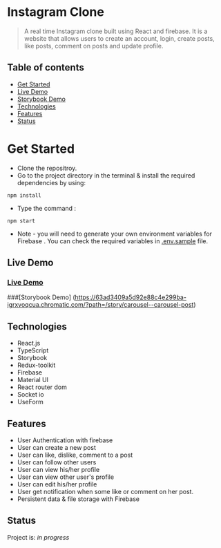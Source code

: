 



# Instagram Clone

> A real time Instagram clone built using React and firebase. It is a website that allows users to create an account, login, create posts, like posts, comment on posts and update profile.

## Table of contents

- [Get Started](#get-started)
- [Live Demo](#live-demo)
- [Storybook Demo](#storybook-demo)
- [Technologies](#technologies)
- [Features](#features)
- [Status](#status)

# Get Started

- Clone the repositroy.
- Go to the project directory in the terminal & install the required dependencies by using:

```
npm install
```

- Type the command :

```
npm start
```

- Note - you will need to generate your own environment variables for Firebase . You can check the required variables in [.env.sample](https://github.com/Sandeep228/Instagram-Clone/blob/main/.env.sample) file.

## Live Demo

### [Live Demo](https://instagram-geekyants.netlify.app/)
###[Storybook Demo] (https://63ad3409a5d92e88c4e299ba-igrxvoqcua.chromatic.com/?path=/story/carousel--carousel-post)


## Technologies

- React.js
- TypeScript
- Storybook
- Redux-toolkit
- Firebase
- Material UI
- React router dom
- Socket io
- UseForm


## Features

- User Authentication with firebase 
- User can create a new post
- User can like, dislike, comment to a post
- User can follow other users
- User can view his/her profile
- User can view other user's profile
- User can edit his/her profile
- User get notification when some like or comment on her post.
- Persistent data & file storage with Firebase

## Status

Project is: _in progress_

